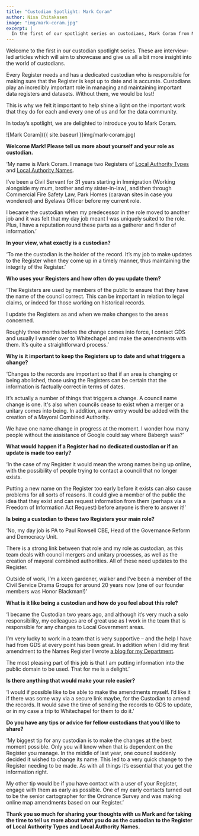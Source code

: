 ```yaml
---
title: "Custodian Spotlight: Mark Coram"
author: Nisa Chitakasem
image: "img/mark-coram.jpg"
excerpt: |
  In the first of our spotlight series on custodians, Mark Coram from MHCLG gives us some tips on managing important data and explains some subtleties in keeping his Local Authority Name and Local Authority Type Registers up to date.
---
```

Welcome to the first in our custodian spotlight series. These are interview-led articles which will aim to showcase and give us all a bit more insight into the world of custodians.

Every Register needs and has a dedicated custodian who is responsible for making sure that the Register is kept up to date and is accurate. Custodians play an incredibly important role in managing and maintaining important data registers and datasets. Without them, we would be lost!

This is why we felt it important to help shine a light on the important work that they do for each and every one of us and for the data community.

In today’s spotlight, we are delighted to introduce you to Mark Coram.

![Mark Coram]({{ site.baseurl }}img/mark-coram.jpg)

**Welcome Mark! Please tell us more about yourself and your role as custodian.**

‘My name is Mark Coram. I manage two Registers of [Local Authority Types](https://registers.app/register/11:143) and [Local Authority Names](https://registers.app/register/11:130).

I’ve been a Civil Servant for 31 years starting in Immigration (Working alongside my mum, brother and my sister-in-law), and then through Commercial Fire Safety Law, Park Homes (caravan sites in case you wondered) and Byelaws Officer before my current role.

I became the custodian when my predecessor in the role moved to another job and it was felt that my day job meant I was uniquely suited to the role. Plus, I have a reputation round these parts as a gatherer and finder of information.’

**In your view, what exactly is a custodian?**

‘To me the custodian is the holder of the record. It’s my job to make updates to the Register when they come up in a timely manner, thus maintaining the integrity of the Register.’

**Who uses your Registers and how often do you update them?**

‘The Registers are used by members of the public to ensure that they have the name of the council correct. This can be important in relation to legal claims, or indeed for those working on historical records.

I update the Registers as and when we make changes to the areas concerned.

Roughly three months before the change comes into force, I contact GDS and usually I wander over to Whitechapel and make the amendments with them. It’s quite a straightforward process.’

**Why is it important to keep the Registers up to date and what triggers a change?**

‘Changes to the records are important so that if an area is changing or being abolished, those using the Registers can be certain that the information is factually correct in terms of dates.

It’s actually a number of things that triggers a change. A council name change is one. It's also when councils cease to exist when a merger or a unitary comes into being. In addition, a new entry would be added with the creation of a Mayoral Combined Authority.

We have one name change in progress at the moment. I wonder how many people without the assistance of Google could say where Babergh was?’

**What would happen if a Register had no dedicated custodian or if an update is made too early?**

‘In the case of my Register it would mean the wrong names being up online, with the possibility of people trying to contact a council that no longer exists.

Putting a new name on the Register too early before it exists can also cause problems for all sorts of reasons. It could give a member of the public the idea that they exist and can request information from them (perhaps via a Freedom of Information Act Request) before anyone is there to answer it!’

**Is being a custodian to these two Registers your main role?**

‘No, my day job is PA to Paul Rowsell CBE, Head of the Governance Reform and Democracy Unit.

There is a strong link between that role and my role as custodian, as this team deals with council mergers and unitary processes, as well as the creation of mayoral combined authorities. All of these need updates to the Register.

Outside of work, I’m a keen gardener, walker and I’ve been a member of the Civil Service Drama Groups for around 20 years now (one of our founder members was Honor Blackman!)’

**What is it like being a custodian and how do you feel about this role?**

‘I became the Custodian two years ago, and although it’s very much a solo responsibility, my colleagues are of great use as I work in the team that is responsible for any changes to Local Government areas.

I’m very lucky to work in a team that is very supportive – and the help I have had from GDS at every point has been great. In addition when I did my first amendment to the Names Register I wrote [a blog for my Department](https://cloglnd.wordpress.com/2018/01/10/januarys-ld-blog/).

The most pleasing part of this job is that I am putting information into the public domain to be used. That for me is a delight.’

**Is there anything that would make your role easier?**

‘I would if possible like to be able to make the amendments myself. I’d like it if there was some way via a secure link maybe, for the Custodian to amend the records. It would save the time of sending the records to GDS to update, or in my case a trip to Whitechapel for them to do it.’

**Do you have any tips or advice for fellow custodians that you’d like to share?**

‘My biggest tip for any custodian is to make the changes at the best moment possible. Only you will know when that is dependent on the Register you manage. In the middle of last year, one council suddenly decided it wished to change its name. This led to a very quick change to the Register needing to be made. As with all things it’s essential that you get the information right.

My other tip would be if you have contact with a user of your Register, engage with them as early as possible. One of my early contacts turned out to be the senior cartographer for the Ordnance Survey and was making online map amendments based on our Register.’

**Thank you so much for sharing your thoughts with us Mark and for taking the time to tell us more about what you do as the custodian to the Register of Local Authority Types and Local Authority Names.**


